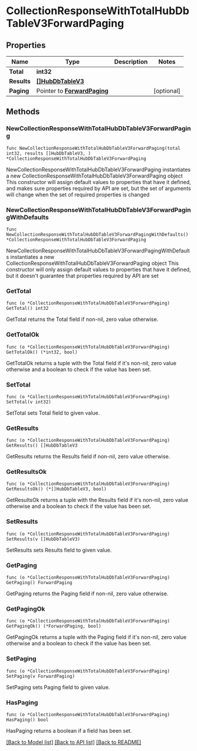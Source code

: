 # CollectionResponseWithTotalHubDbTableV3ForwardPaging

## Properties

Name | Type | Description | Notes
------------ | ------------- | ------------- | -------------
**Total** | **int32** |  | 
**Results** | [**[]HubDbTableV3**](HubDbTableV3.md) |  | 
**Paging** | Pointer to [**ForwardPaging**](ForwardPaging.md) |  | [optional] 

## Methods

### NewCollectionResponseWithTotalHubDbTableV3ForwardPaging

`func NewCollectionResponseWithTotalHubDbTableV3ForwardPaging(total int32, results []HubDbTableV3, ) *CollectionResponseWithTotalHubDbTableV3ForwardPaging`

NewCollectionResponseWithTotalHubDbTableV3ForwardPaging instantiates a new CollectionResponseWithTotalHubDbTableV3ForwardPaging object
This constructor will assign default values to properties that have it defined,
and makes sure properties required by API are set, but the set of arguments
will change when the set of required properties is changed

### NewCollectionResponseWithTotalHubDbTableV3ForwardPagingWithDefaults

`func NewCollectionResponseWithTotalHubDbTableV3ForwardPagingWithDefaults() *CollectionResponseWithTotalHubDbTableV3ForwardPaging`

NewCollectionResponseWithTotalHubDbTableV3ForwardPagingWithDefaults instantiates a new CollectionResponseWithTotalHubDbTableV3ForwardPaging object
This constructor will only assign default values to properties that have it defined,
but it doesn't guarantee that properties required by API are set

### GetTotal

`func (o *CollectionResponseWithTotalHubDbTableV3ForwardPaging) GetTotal() int32`

GetTotal returns the Total field if non-nil, zero value otherwise.

### GetTotalOk

`func (o *CollectionResponseWithTotalHubDbTableV3ForwardPaging) GetTotalOk() (*int32, bool)`

GetTotalOk returns a tuple with the Total field if it's non-nil, zero value otherwise
and a boolean to check if the value has been set.

### SetTotal

`func (o *CollectionResponseWithTotalHubDbTableV3ForwardPaging) SetTotal(v int32)`

SetTotal sets Total field to given value.


### GetResults

`func (o *CollectionResponseWithTotalHubDbTableV3ForwardPaging) GetResults() []HubDbTableV3`

GetResults returns the Results field if non-nil, zero value otherwise.

### GetResultsOk

`func (o *CollectionResponseWithTotalHubDbTableV3ForwardPaging) GetResultsOk() (*[]HubDbTableV3, bool)`

GetResultsOk returns a tuple with the Results field if it's non-nil, zero value otherwise
and a boolean to check if the value has been set.

### SetResults

`func (o *CollectionResponseWithTotalHubDbTableV3ForwardPaging) SetResults(v []HubDbTableV3)`

SetResults sets Results field to given value.


### GetPaging

`func (o *CollectionResponseWithTotalHubDbTableV3ForwardPaging) GetPaging() ForwardPaging`

GetPaging returns the Paging field if non-nil, zero value otherwise.

### GetPagingOk

`func (o *CollectionResponseWithTotalHubDbTableV3ForwardPaging) GetPagingOk() (*ForwardPaging, bool)`

GetPagingOk returns a tuple with the Paging field if it's non-nil, zero value otherwise
and a boolean to check if the value has been set.

### SetPaging

`func (o *CollectionResponseWithTotalHubDbTableV3ForwardPaging) SetPaging(v ForwardPaging)`

SetPaging sets Paging field to given value.

### HasPaging

`func (o *CollectionResponseWithTotalHubDbTableV3ForwardPaging) HasPaging() bool`

HasPaging returns a boolean if a field has been set.


[[Back to Model list]](../README.md#documentation-for-models) [[Back to API list]](../README.md#documentation-for-api-endpoints) [[Back to README]](../README.md)


